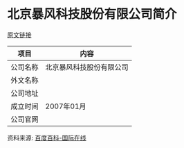 # 北京暴风科技股份有限公司简介

[原文链接](https://www.it-this-year.com/2020/04/23/195)

|项目|内容|
|-----|-----|
|公司名称|北京暴风科技股份有限公司|
|外文名称||
|公司地址||
|成立时间|2007年01月|
|公司官网||

资料来源: 
[百度百科-国际在线](https://baike.baidu.com/item/%E5%8C%97%E4%BA%AC%E6%9A%B4%E9%A3%8E%E7%A7%91%E6%8A%80%E8%82%A1%E4%BB%BD%E6%9C%89%E9%99%90%E5%85%AC%E5%8F%B8)